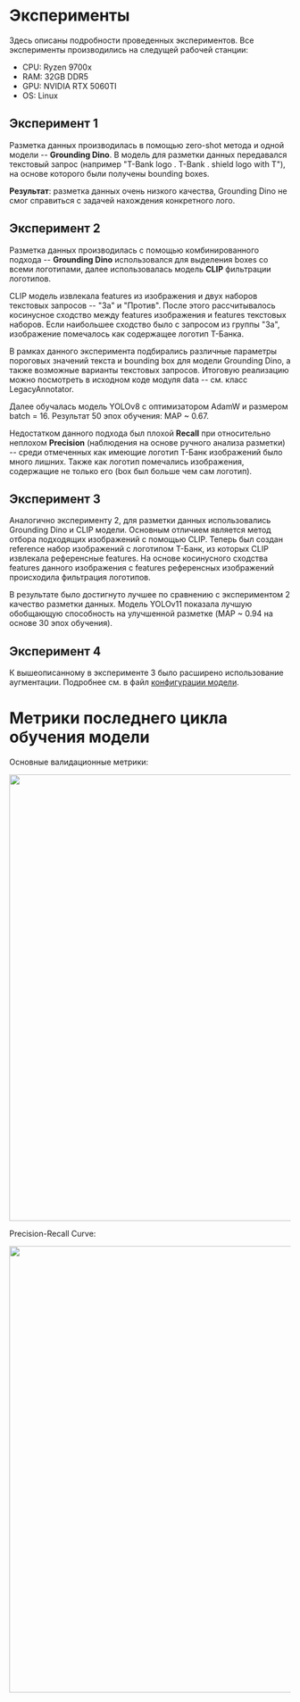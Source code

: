# Эксперименты
Здесь описаны подробности проведенных экспериментов.
Все эксперименты производились на следущей рабочей станции:
- СPU: Ryzen 9700x
- RAM: 32GB DDR5
- GPU: NVIDIA RTX 5060TI
- OS: Linux

## Эксперимент 1

Разметка данных производилась в помощью zero-shot метода и одной модели -- **Grounding Dino**.
В модель для разметки данных передавался текстовый запрос (например "T-Bank logo . T-Bank . shield logo with T"),
на основе которого были получены bounding boxes.

**Результат**: разметка данных очень низкого качества, Grounding Dino не смог справиться с задачей нахождения конкретного лого.

## Эксперимент 2

Разметка данных производилась с помощью комбинированного подхода -- **Grounding Dino** использовался для выделения boxes со всеми логотипами,
далее использовалась модель **CLIP** фильтрации логотипов.

CLIP модель извлекала features из изображения и двух наборов текстовых запросов -- "За" и "Против".
После этого рассчитывалось косинусное сходство между features изображения и features текстовых наборов.
Если наибольшее сходство было с запросом из группы "За", изображение помечалось как содержащее логотип T-Банка.

В рамках данного эксперимента подбирались различные параметры пороговых значений текста и bounding box для модели Grounding Dino,
а также возможные варианты текстовых запросов. Итоговую реализацию можно посмотреть в исходном коде модуля data -- см. класс LegacyAnnotator.

Далее обучалась модель YOLOv8 с оптимизатором AdamW и размером batch = 16. Результат 50 эпох обучения: MAP ~ 0.67.

Недостатком данного подхода был плохой **Recall** при относительно неплохом **Precision** (наблюдения на основе ручного анализа разметки) -- среди отмеченных как имеющие логотип Т-Банк изображений было много лишних. Также как логотип помечались изображения, содержащие не только его (box был больше чем сам логотип).

## Эксперимент 3

Аналогично эксперименту 2, для разметки данных использовались Grounding Dino и CLIP модели.
Основным отличием является метод отбора подходящих изображений с помощью CLIP.
Теперь был создан reference набор изображений с логотипом Т-Банк, из которых CLIP извлекала референсные features.
На основе косинусного сходства features данного изображения с features референсных изображений происходила фильтрация логотипов.

В результате было достигнуто лучшее по сравнению с экспериментом 2 качество разметки данных.
Модель YOLOv11 показала лучшую обобщающую способность на улучшенной разметке (MAP ~ 0.94 на основе 30 эпох обучения).

## Эксперимент 4

К вышеописанному в эксперименте 3 было расширено использование аугментации.
Подробнее см. в файл [конфигурации модели](../configs/yolo_config.yaml).

# Метрики последнего цикла обучения модели

Основные валидационные метрики:

<img src="assets/metrics/results.jpg" width="800" />

Precision-Recall Curve:

<img src="assets/metrics/roc.jpg" width="800" />
